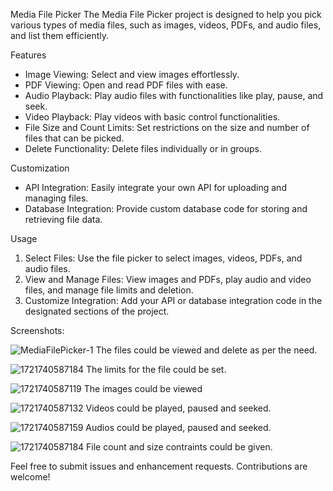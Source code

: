 Media File Picker
The Media File Picker project is designed to help you pick various types of media files, such as images, videos, PDFs, and audio files, and list them efficiently.

Features
 * Image Viewing: Select and view images effortlessly.
 * PDF Viewing: Open and read PDF files with ease.
 * Audio Playback: Play audio files with functionalities like play, pause, and seek.
 * Video Playback: Play videos with basic control functionalities.
 * File Size and Count Limits: Set restrictions on the size and number of files that can be picked.
 * Delete Functionality: Delete files individually or in groups.


Customization
 * API Integration: Easily integrate your own API for uploading and managing files.
 * Database Integration: Provide custom database code for storing and retrieving file data.

Usage
 1. Select Files: Use the file picker to select images, videos, PDFs, and audio files.
 2. View and Manage Files: View images and PDFs, play audio and video files, and manage file limits and deletion.
 3. Customize Integration: Add your API or database integration code in the designated sections of the project.

Screenshots:

![MediaFilePicker-1](https://github.com/user-attachments/assets/d62f9b41-a0e6-47f5-9b51-5343dbf08b32)
The files could be viewed and delete as per the need.

![1721740587184](https://github.com/user-attachments/assets/23a236e7-f615-4965-9ee3-8b1c3874435f)
The limits for the file could be set.

![1721740587119](https://github.com/user-attachments/assets/aa8a4a75-87c2-4bcb-920a-7ea5aee4f888)
The images could be viewed

![1721740587132](https://github.com/user-attachments/assets/7ccacc9c-a840-4e80-ae2c-38ef22653490)
Videos could be played, paused and seeked.

![1721740587159](https://github.com/user-attachments/assets/f2208c7b-7708-4d0e-af52-6a9d56a01e53)
Audios could be played, paused and seeked.

![1721740587184](https://github.com/user-attachments/assets/e95a90e8-0e96-4629-959d-6fec6ec8edd7)
File count and size contraints could be given.

Feel free to submit issues and enhancement requests. Contributions are welcome!





